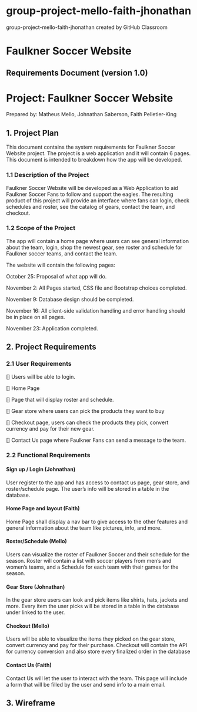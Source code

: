 # group-project-mello-faith-jhonathan
group-project-mello-faith-jhonathan created by GitHub Classroom


# Faulkner Soccer Website 

## Requirements Document (version 1.0) 

 

# Project: Faulkner Soccer Website 

Prepared by: Matheus Mello, Johnathan Saberson, Faith Pelletier-King 

 

 

## 1. Project Plan 

This document contains the system requirements for Faulkner Soccer Website project. 
The project is a web application and it will contain 6 pages. This document is intended to breakdown how the app will be developed. 

 

### 1.1 Description of the Project 

 

Faulkner Soccer Website will be developed as a Web Application to aid Faulkner Soccer Fans to follow and support the eagles. 
The resulting product of this project will provide an interface where fans can login, check schedules and roster, see the catalog of gears, contact the team, and checkout. 

 

### 1.2 Scope of the Project 

 

The app will contain a home page where users can see general information about the team, login, shop the newest gear, see roster and schedule for Faulkner soccer teams, and contact the team. 

The website will contain the following pages: 

 

October 25: Proposal of what app will do. 

November 2: All Pages started, CSS file and Bootstrap choices completed. 

November 9: Database design should be completed. 

November 16: All client-side validation handling and error handling should be in place on all pages.   

November 23: Application completed. 

 

 

## 2. Project Requirements  

 

### 2.1 User Requirements 

 

[] Users will be able to login. 

[] Home Page 

[] Page that will display roster and schedule. 

[] Gear store where users can pick the products they want to buy 

[] Checkout page, users can check the products they pick, convert currency and pay for their new gear. 

[] Contact Us page where Faulkner Fans can send a message to the team. 

 

### 2.2 Functional Requirements 

 

#### Sign up / Login (Johnathan) 

User register to the app and has access to contact us page, gear store, and roster/schedule page. The user’s info will be stored in a table in the database. 


#### Home Page and layout (Faith) 

Home Page shall display a nav bar to give access to the other features and general information about the team like pictures, info, and more. 


#### Roster/Schedule (Mello) 

Users can visualize the roster of Faulkner Soccer and their schedule for the season. Roster will contain a list with soccer players from men’s and women’s teams, and a Schedule for each team with their games for the season. 

 

#### Gear Store (Johnathan) 

In the gear store users can look and pick items like shirts, hats, jackets and more. Every item the user picks will be stored in a table in the database under linked to the user.  

 

#### Checkout (Mello) 

Users will be able to visualize the items they picked on the gear store, convert currency and pay for their purchase. Checkout will contain the API for currency conversion and also store every finalized order in the database 

 

#### Contact Us (Faith) 

Contact Us will let the user to interact with the team. This page will include a form that will be filled by the user and send info to a main email. 

 
## 3. Wireframe 

 

 

 

 

 

 

 
